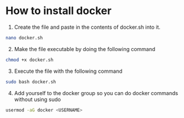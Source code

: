 # How to install docker 

1. Create the file and paste in the contents of docker.sh into it.
```bash
nano docker.sh
```
2. Make the file executable by doing the following command
```bash
chmod +x docker.sh
```
3. Execute the file with the following command
```bash
sudo bash docker.sh
```
4. Add yourself to the docker group so you can do docker commands without using sudo
```bash
usermod -aG docker <USERNAME>
```
